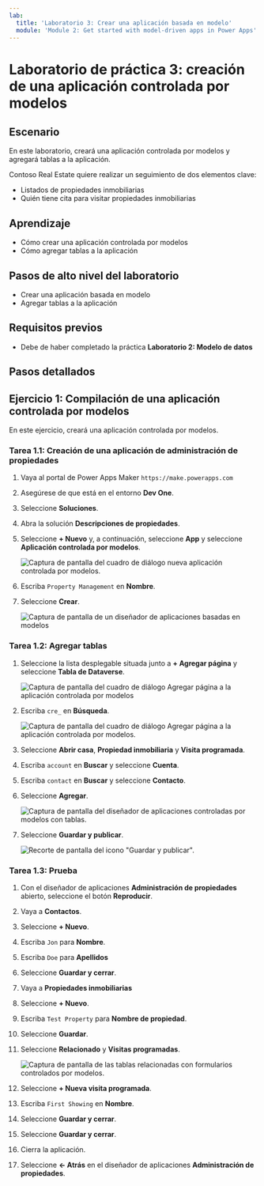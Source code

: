```yaml
---
lab:
  title: 'Laboratorio 3: Crear una aplicación basada en modelo'
  module: 'Module 2: Get started with model-driven apps in Power Apps'
---
```


# Laboratorio de práctica 3: creación de una aplicación controlada por modelos

## Escenario

En este laboratorio, creará una aplicación controlada por modelos y agregará tablas a la aplicación.

Contoso Real Estate quiere realizar un seguimiento de dos elementos clave:

- Listados de propiedades inmobiliarias
- Quién tiene cita para visitar propiedades inmobiliarias

## Aprendizaje

- Cómo crear una aplicación controlada por modelos
- Cómo agregar tablas a la aplicación

## Pasos de alto nivel del laboratorio

- Crear una aplicación basada en modelo
- Agregar tablas a la aplicación
  
## Requisitos previos

- Debe de haber completado la práctica **Laboratorio 2: Modelo de datos**

## Pasos detallados

## Ejercicio 1: Compilación de una aplicación controlada por modelos

En este ejercicio, creará una aplicación controlada por modelos.

### Tarea 1.1: Creación de una aplicación de administración de propiedades

1. Vaya al portal de Power Apps Maker `https://make.powerapps.com`

1. Asegúrese de que está en el entorno **Dev One**.

1. Seleccione **Soluciones**.

1. Abra la solución **Descripciones de propiedades**.

1. Seleccione **+ Nuevo** y, a continuación, seleccione **App** y seleccione **Aplicación controlada por modelos**.

    ![Captura de pantalla del cuadro de diálogo nueva aplicación controlada por modelos.](../media/new-mda.png)

1. Escriba `Property Management` en **Nombre**.

1. Seleccione **Crear**.

    ![Captura de pantalla de un diseñador de aplicaciones basadas en modelos](../media/mda-designer.png)

### Tarea 1.2: Agregar tablas

1. Seleccione la lista desplegable situada junto a **+ Agregar página** y seleccione **Tabla de Dataverse**.

    ![Captura de pantalla del cuadro de diálogo Agregar página a la aplicación controlada por modelos](../media/mda-new-page.png)

1. Escriba `cre_` en **Búsqueda**.

    ![Captura de pantalla del cuadro de diálogo Agregar página a la aplicación controlada por modelos.](../media/mda-add-tables.png)

1. Seleccione **Abrir casa**, **Propiedad inmobiliaria** y **Visita programada**.

1. Escriba `account` en **Buscar** y seleccione **Cuenta**.

1. Escriba `contact` en **Buscar** y seleccione **Contacto**.

1. Seleccione **Agregar**.

    ![Captura de pantalla del diseñador de aplicaciones controladas por modelos con tablas.](../media/mda-designer-with-tables.png)

1. Seleccione **Guardar y publicar**.

    ![Recorte de pantalla del icono "Guardar y publicar".](../media/mda-save-publish-btn.png)

### Tarea 1.3: Prueba

1. Con el diseñador de aplicaciones **Administración de propiedades** abierto, seleccione el botón **Reproducir**.

1. Vaya a **Contactos**.

1. Seleccione **+ Nuevo**.

1. Escriba `Jon` para **Nombre**.

1. Escriba `Doe` para **Apellidos**

1. Seleccione **Guardar y cerrar**.

1. Vaya a **Propiedades inmobiliarias**

1. Seleccione **+ Nuevo**.

1. Escriba `Test Property` para **Nombre de propiedad**.

1. Seleccione **Guardar**.

1. Seleccione **Relacionado** y **Visitas programadas**.

    ![Captura de pantalla de las tablas relacionadas con formularios controlados por modelos.](../media/mda-related-records.png)

1. Seleccione **+ Nueva visita programada**.

1. Escriba `First Showing` en **Nombre**.

1. Seleccione **Guardar y cerrar**.

1. Seleccione **Guardar y cerrar**.

1. Cierra la aplicación.

1. Seleccione **<- Atrás** en el diseñador de aplicaciones **Administración de propiedades**.
